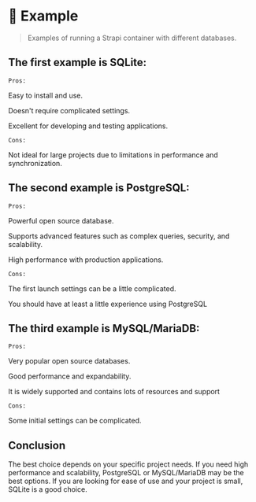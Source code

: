 # 📙 Example
> Examples of running a Strapi container with different databases.

## The first example is SQLite:

`Pros:`

Easy to install and use.

Doesn't require complicated settings.

Excellent for developing and testing applications.

`Cons:`

Not ideal for large projects due to limitations in performance and synchronization.

## The second example is PostgreSQL:

`Pros:`

Powerful open source database.

Supports advanced features such as complex queries, security, and scalability.

High performance with production applications.

`Cons:`

The first launch settings can be a little complicated.

You should have at least a little experience using PostgreSQL

## The third example is MySQL/MariaDB:

`Pros:`

Very popular open source databases.

Good performance and expandability.

It is widely supported and contains lots of resources and support

`Cons:`

Some initial settings can be complicated.

## Conclusion
The best choice depends on your specific project needs. If you need high performance and scalability, PostgreSQL or MySQL/MariaDB may be the best options. If you are looking for ease of use and your project is small, SQLite is a good choice.